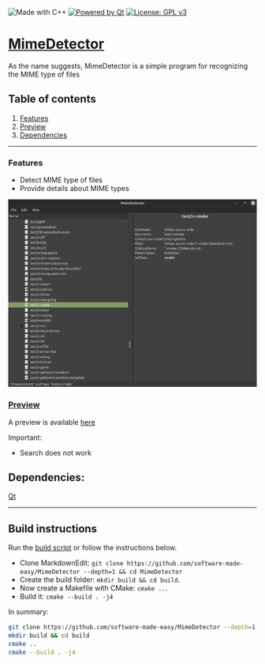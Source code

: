 ![Made with C++](https://forthebadge.com/images/badges/made-with-c-plus-plus.svg)
[![Powered by Qt](https://forthebadge.com/images/badges/powered-by-qt.svg)](https://qt.io)
[![License: GPL v3](https://img.shields.io/badge/License-GPLv3-blue.svg)](https://www.gnu.org/licenses/gpl-3.0)


# [MimeDetector](https://software-made-easy.github.io/MimeDetector/)

As the name suggests, MimeDetector is a simple program for recognizing the MIME type of files

## Table of contents

1. [Features](#features)
2. [Preview](#preview)
3. [Dependencies](#dependencies)

-------

### Features

- Detect MIME type of files
- Provide details about MIME types

![Example](docs/images/Example.png)

### [Preview](https://software-made-easy.github.io/MimeDetector/mimedetector.html)

A preview is available [here](https://software-made-easy.github.io/MimeDetector/mimedetector.html)

Important:
- Search does not work

## Dependencies:

[Qt](https://qt.io/)

-------

## Build instructions

Run the [build script](scripts/build.sh) or follow the instructions below.

- Clone MarkdownEdit: `git clone https://github.com/software-made-easy/MimeDetector --depth=1 && cd MimeDetector`
- Create the build folder: `mkdir build && cd build`.
- Now create a Makefile with CMake: `cmake ..`.
- Build it: `cmake --build . -j4`

In summary:
```bash
git clone https://github.com/software-made-easy/MimeDetector --depth=1 && cd MimeDetector
mkdir build && cd build
cmake ..
cmake --build . -j4
```
